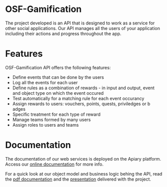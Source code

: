 <h1>OSF-Gamification</h1>
The project developed is an API that is designed to work as a service for other social applications. Our API manages all the users of your application including their actions and progress throughout the app.

<h1>Features</h1>
OSF-Gamification API offers the following features:
<ul>
<li>Define events that can be done by the users</li>
<li>Log all the events for each user</li>
<li>Define rules as a combination of rewards - in input and output, event and object type on which the event occured</li>
<li>Test automatically for a matching rule for each event occurancy</li>
<li>Assign rewards to users: vouchers, points, quests, priviledges or b  adges</li>
<li>Specific treatment for each type of reward</li>
<li>Manage teams formed by many users</li>
<li>Assign roles to users and teams</li>
</ul>

<h1>Documentation</h1>
The documentation of our web services is deployed on the Apiary platform. Access our <a href="http://docs.gamificationapidianajosephahmed.apiary.io">online documentation</a> for more info.


For a quick look at our object model and business logic behing the API, read the <a href="">pdf documentation</a> and the <a href="">presentation</a> delivered with the project.




